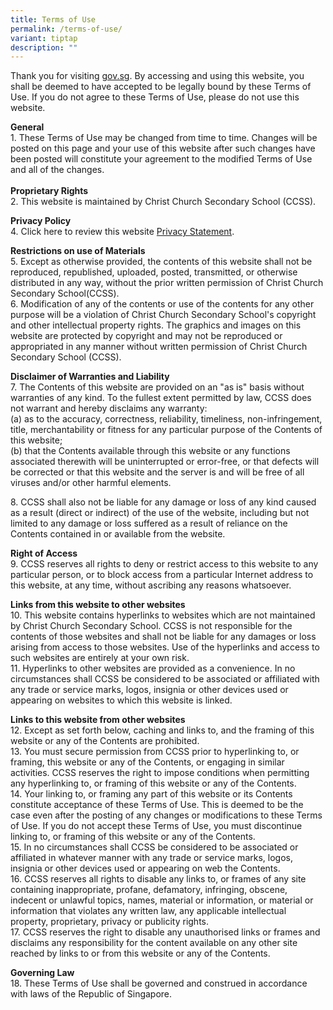 ```yaml
---
title: Terms of Use
permalink: /terms-of-use/
variant: tiptap
description: ""
---
```

<p>Thank you for visiting <a href="https://www.gov.sg/privacy-statement" rel="noopener noreferrer nofollow" target="_blank">gov.sg</a>. By accessing and
using this website, you shall be deemed to have accepted to be legally
bound by these Terms of Use. If you do not agree to these Terms of Use,
please do not use this website.</p>
<p><strong>General</strong>
<br>1. These Terms of Use may be changed from time to time. Changes will be
posted on this page and your use of this website after such changes have
been posted will constitute your agreement to the modified Terms of Use
and all of the changes.
<br>
<br><strong>Proprietary Rights</strong>
<br>2. This website is maintained by Christ Church Secondary School (CCSS).</p>
<p><strong>Privacy Policy</strong>
<br>4. Click here to review this website&nbsp;<a href="https://christchurchsec.moe.edu.sg/privacy-statement/" rel="noopener noreferrer nofollow" target="_blank">Privacy Statement</a>.</p>
<p><strong>Restrictions on use of Materials</strong>
<br>5. Except as otherwise provided, the contents of this website shall not
be reproduced, republished, uploaded, posted, transmitted, or otherwise
distributed in any way, without the prior written permission of Christ
Church Secondary School(CCSS).
<br>6. Modification of any of the contents or use of the contents for any
other purpose will be a violation of Christ Church Secondary School's copyright
and other intellectual property rights. The graphics and images on this
website are protected by copyright and may not be reproduced or appropriated
in any manner without written permission of Christ Church Secondary School
(CCSS).</p>
<p><strong>Disclaimer of Warranties and Liability</strong>
<br>7. The Contents of this website are provided on an "as is" basis without
warranties of any kind. To the fullest extent permitted by law, CCSS does
not warrant and hereby disclaims any warranty:
<br>(a) as to the accuracy, correctness, reliability, timeliness, non-infringement,
title, merchantability or fitness for any particular purpose of the Contents
of this website;
<br>(b) that the Contents available through this website or any functions
associated therewith will be uninterrupted or error-free, or that defects
will be corrected or that this website and the server is and will be free
of all viruses and/or other harmful elements.</p>
<p>8. CCSS shall also not be liable for any damage or loss of any kind caused
as a result (direct or indirect) of the use of the website, including but
not limited to any damage or loss suffered as a result of reliance on the
Contents contained in or available from the website.</p>
<p><strong>Right of Access</strong>
<br>9. CCSS reserves all rights to deny or restrict access to this website
to any particular person, or to block access from a particular Internet
address to this website, at any time, without ascribing any reasons whatsoever.</p>
<p><strong>Links from this website to other websites</strong>
<br>10. This website contains hyperlinks to websites which are not maintained
by Christ Church Secondary School. CCSS is not responsible for the contents
of those websites and shall not be liable for any damages or loss arising
from access to those websites. Use of the hyperlinks and access to such
websites are entirely at your own risk.
<br>11. Hyperlinks to other websites are provided as a convenience. In no
circumstances shall CCSS be considered to be associated or affiliated with
any trade or service marks, logos, insignia or other devices used or appearing
on websites to which this website is linked.</p>
<p><strong>Links to this website from other websites</strong>
<br>12. Except as set forth below, caching and links to, and the framing of
this website or any of the Contents are prohibited.
<br>13. You must secure permission from CCSS prior to hyperlinking to, or
framing, this website or any of the Contents, or engaging in similar activities.
CCSS reserves the right to impose conditions when permitting any hyperlinking
to, or framing of this website or any of the Contents.
<br>14. Your linking to, or framing any part of this website or its Contents
constitute acceptance of these Terms of Use. This is deemed to be the case
even after the posting of any changes or modifications to these Terms of
Use. If you do not accept these Terms of Use, you must discontinue linking
to, or framing of this website or any of the Contents.
<br>15. In no circumstances shall CCSS be considered to be associated or affiliated
in whatever manner with any trade or service marks, logos, insignia or
other devices used or appearing on web the Contents.
<br>16. CCSS reserves all rights to disable any links to, or frames of any
site containing inappropriate, profane, defamatory, infringing, obscene,
indecent or unlawful topics, names, material or information, or material
or information that violates any written law, any applicable intellectual
property, proprietary, privacy or publicity rights.
<br>17. CCSS reserves the right to disable any unauthorised links or frames
and disclaims any responsibility for the content available on any other
site reached by links to or from this website or any of the Contents.</p>
<p><strong>Governing Law</strong>
<br>18. These Terms of Use shall be governed and construed in accordance with
laws of the Republic of Singapore.</p>